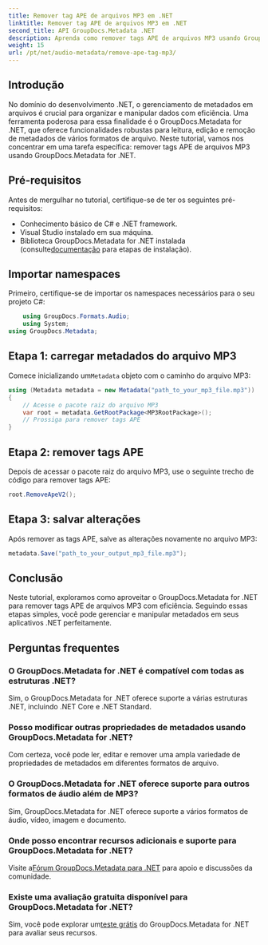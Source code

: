 ```yaml
---
title: Remover tag APE de arquivos MP3 em .NET
linktitle: Remover tag APE de arquivos MP3 em .NET
second_title: API GroupDocs.Metadata .NET
description: Aprenda como remover tags APE de arquivos MP3 usando GroupDocs.Metadata for .NET. Gerencie facilmente metadados em seus aplicativos .NET.
weight: 15
url: /pt/net/audio-metadata/remove-ape-tag-mp3/
---
```

## Introdução
No domínio do desenvolvimento .NET, o gerenciamento de metadados em arquivos é crucial para organizar e manipular dados com eficiência. Uma ferramenta poderosa para essa finalidade é o GroupDocs.Metadata for .NET, que oferece funcionalidades robustas para leitura, edição e remoção de metadados de vários formatos de arquivo. Neste tutorial, vamos nos concentrar em uma tarefa específica: remover tags APE de arquivos MP3 usando GroupDocs.Metadata for .NET. 
## Pré-requisitos
Antes de mergulhar no tutorial, certifique-se de ter os seguintes pré-requisitos:
- Conhecimento básico de C# e .NET framework.
- Visual Studio instalado em sua máquina.
-  Biblioteca GroupDocs.Metadata for .NET instalada (consulte[documentação](https://tutorials.groupdocs.com/metadata/net/) para etapas de instalação).

## Importar namespaces
Primeiro, certifique-se de importar os namespaces necessários para o seu projeto C#:
```csharp
    using GroupDocs.Formats.Audio;
    using System;
using GroupDocs.Metadata;
```
## Etapa 1: carregar metadados do arquivo MP3
 Comece inicializando um`Metadata` objeto com o caminho do arquivo MP3:
```csharp
using (Metadata metadata = new Metadata("path_to_your_mp3_file.mp3"))
{
    // Acesse o pacote raiz do arquivo MP3
    var root = metadata.GetRootPackage<MP3RootPackage>();
    // Prossiga para remover tags APE
}
```
## Etapa 2: remover tags APE
Depois de acessar o pacote raiz do arquivo MP3, use o seguinte trecho de código para remover tags APE:
```csharp
root.RemoveApeV2();
```
## Etapa 3: salvar alterações
Após remover as tags APE, salve as alterações novamente no arquivo MP3:
```csharp
metadata.Save("path_to_your_output_mp3_file.mp3");
```

## Conclusão
Neste tutorial, exploramos como aproveitar o GroupDocs.Metadata for .NET para remover tags APE de arquivos MP3 com eficiência. Seguindo essas etapas simples, você pode gerenciar e manipular metadados em seus aplicativos .NET perfeitamente.

## Perguntas frequentes
### O GroupDocs.Metadata for .NET é compatível com todas as estruturas .NET?
Sim, o GroupDocs.Metadata for .NET oferece suporte a várias estruturas .NET, incluindo .NET Core e .NET Standard.
### Posso modificar outras propriedades de metadados usando GroupDocs.Metadata for .NET?
Com certeza, você pode ler, editar e remover uma ampla variedade de propriedades de metadados em diferentes formatos de arquivo.
### O GroupDocs.Metadata for .NET oferece suporte para outros formatos de áudio além de MP3?
Sim, GroupDocs.Metadata for .NET oferece suporte a vários formatos de áudio, vídeo, imagem e documento.
### Onde posso encontrar recursos adicionais e suporte para GroupDocs.Metadata for .NET?
 Visite a[Fórum GroupDocs.Metadata para .NET](https://forum.groupdocs.com/c/metadata/14) para apoio e discussões da comunidade.
### Existe uma avaliação gratuita disponível para GroupDocs.Metadata for .NET?
 Sim, você pode explorar um[teste grátis](https://releases.groupdocs.com/) do GroupDocs.Metadata for .NET para avaliar seus recursos.
